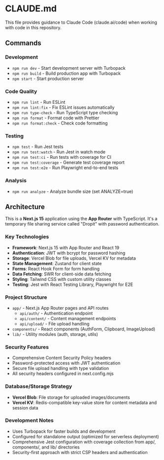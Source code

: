 # CLAUDE.md

This file provides guidance to Claude Code (claude.ai/code) when working with code in this repository.

## Commands

### Development

- `npm run dev` - Start development server with Turbopack
- `npm run build` - Build production app with Turbopack
- `npm start` - Start production server

### Code Quality

- `npm run lint` - Run ESLint
- `npm run lint:fix` - Fix ESLint issues automatically
- `npm run type-check` - Run TypeScript type checking
- `npm run format` - Format code with Prettier
- `npm run format:check` - Check code formatting

### Testing

- `npm test` - Run Jest tests
- `npm run test:watch` - Run Jest in watch mode
- `npm run test:ci` - Run tests with coverage for CI
- `npm run test:coverage` - Generate test coverage report
- `npm run test:e2e` - Run Playwright end-to-end tests

### Analysis

- `npm run analyze` - Analyze bundle size (set ANALYZE=true)

## Architecture

This is a **Next.js 15** application using the **App Router** with TypeScript. It's a temporary file sharing service called "Dropit" with password authentication.

### Key Technologies

- **Framework**: Next.js 15 with App Router and React 19
- **Authentication**: JWT with bcrypt for password hashing
- **Storage**: Vercel Blob for file uploads, Vercel KV for metadata
- **State Management**: Zustand for client state
- **Forms**: React Hook Form for form handling
- **Data Fetching**: SWR for client-side data fetching
- **Styling**: Tailwind CSS with custom utility classes
- **Testing**: Jest with React Testing Library, Playwright for E2E

### Project Structure

- `app/` - Next.js App Router pages and API routes
  - `api/auth/` - Authentication endpoint
  - `api/content/` - Content management endpoints
  - `api/upload/` - File upload handling
- `components/` - React components (AuthForm, Clipboard, ImageUpload)
- `lib/` - Utility modules (auth, storage, utils)

### Security Features

- Comprehensive Content Security Policy headers
- Password-protected access with JWT authentication
- Secure file upload handling with type validation
- All security headers configured in next.config.mjs

### Database/Storage Strategy

- **Vercel Blob**: File storage for uploaded images/documents
- **Vercel KV**: Redis-compatible key-value store for content metadata and session data

### Development Notes

- Uses Turbopack for faster builds and development
- Configured for standalone output (optimized for serverless deployment)
- Comprehensive Jest configuration with coverage collection from app/, components/, and lib/ directories
- Security-first approach with strict CSP headers and authentication
